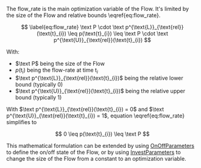 The flow_rate is the main optimization variable of the Flow. It's limited by the size of the Flow and relative bounds \eqref{eq:flow_rate}.

$$ \label{eq:flow_rate}
    \text P \cdot \text p^{\text{L}}_{\text{rel}}(\text{t}_{i})
    \leq p(\text{t}_{i}) \leq
    \text P \cdot \text p^{\text{U}}_{\text{rel}}(\text{t}_{i})
$$

With:

- $\text P$ being the size of the Flow
- $p(\text{t}_{i})$ being the flow-rate at time $\text{t}_{i}$
- $\text p^{\text{L}}_{\text{rel}}(\text{t}_{i})$ being the relative lower bound (typically 0)
- $\text p^{\text{U}}_{\text{rel}}(\text{t}_{i})$ being the relative upper bound (typically 1)

With $\text p^{\text{L}}_{\text{rel}}(\text{t}_{i}) = 0$ and $\text p^{\text{U}}_{\text{rel}}(\text{t}_{i}) = 1$,
equation \eqref{eq:flow_rate} simplifies to

$$
    0 \leq p(\text{t}_{i}) \leq \text P
$$


This mathematical formulation can be extended by using [OnOffParameters](./OnOffParameters.md)
to define the on/off state of the Flow, or by using [InvestParameters](./InvestParameters.md)
to change the size of the Flow from a constant to an optimization variable.
